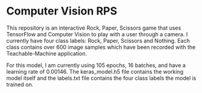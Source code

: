 # Computer Vision RPS
This repository is an interactive Rock, Paper, Scissors game that uses TensorFlow and Computer Vision to play with a user through a camera. I currently have four class labels: Rock, Paper, Scissors and Nothing. Each class contains over 600 image samples which have been recorded with the Teachable-Machine application.

For this model, I am currently using 105 epochs, 16 batches, and have a learning rate of 0.00146. The keras_model.h5 file contains the working model itself and the labels.txt file contains the four class labels the model is trained on.